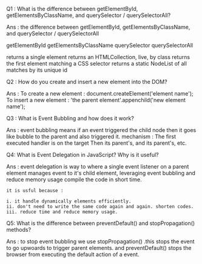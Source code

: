 Q1 : What is the difference between getElementById, getElementsByClassName, and querySelector / querySelectorAll?

Ans :  the difference between getElementById, getElementsByClassName, and querySelector / querySelectorAll 

getElementById                    getElementsByClassName                        querySelector                                      querySelectorAll 


returns a single element          returns an HTMLCollection, live, by class     returns the first element matching a CSS selector  returns a static NodeList of all matches by its unique id
 





Q2 : How do you create and insert a new element into the DOM?

Ans : To create a new element :  document.createElement('element name');
      To insert a new element : 'the parent element'.appenchild('new element name');




Q3 : What is Event Bubbling and how does it work?

Ans : event bubbling means if an event triggered the child node  then it goes like bubble to the parent and also triggered it.
      mechanism : The first executed handler is on the target
      Then its parent's, and its parent's, etc. 




Q4: What is Event Delegation in JavaScript? Why is it useful?

Ans : event delegation is way to where a single event listener on a parent element
      manages event to it's child element, leveraging event bubbling and reduce memory 
      usage compile the code in short time. 
    
    it is usful because :

    i. it handle dynamically elements efficiently.
    ii. don't need to write the same code again and again. shorten codes.
    iii. reduce time and reduce memory usage.



Q5: What is the difference between preventDefault() and stopPropagation() methods?

Ans : to stop event bubbling we use stopPropagation() .this stops the event to go upwoards to trigger parent elements.
      and preventDefault() stops the browser from executing the default action of a event.